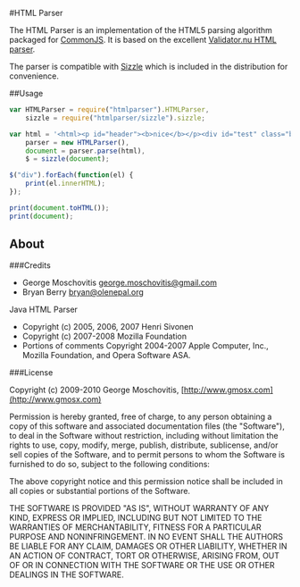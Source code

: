 #HTML Parser

The  HTML Parser is an implementation of the HTML5 parsing algorithm packaged for [CommonJS](http://www.commonjs.org). It is based on the excellent [Validator.nu HTML parser](http://about.validator.nu/htmlparser/).

The parser is compatible with [Sizzle](http://sizzlejs.com/) which is included in the distribution for convenience.


##Usage

```javascript
var HTMLParser = require("htmlparser").HTMLParser,
    sizzle = require("htmlparser/sizzle").sizzle;

var html = '<html><p id="header"><b>nice</b></p><div id="test" class="big">hello</div><div>second</div></html>',
    parser = new HTMLParser(),
    document = parser.parse(html),
    $ = sizzle(document);

$("div").forEach(function(el) {
    print(el.innerHTML);
});

print(document.toHTML());
print(document);
```

## About

###Credits

* George Moschovitis <george.moschovitis@gmail.com>
* Bryan Berry <bryan@olenepal.org>

Java HTML Parser

* Copyright (c) 2005, 2006, 2007 Henri Sivonen
* Copyright (c) 2007-2008 Mozilla Foundation
* Portions of comments Copyright 2004-2007 Apple Computer, Inc., Mozilla Foundation, and Opera Software ASA.


###License

Copyright (c) 2009-2010 George Moschovitis, [http://www.gmosx.com](http://www.gmosx.com)

Permission is hereby granted, free of charge, to any person obtaining a copy
of this software and associated documentation files (the "Software"), to
deal in the Software without restriction, including without limitation the
rights to use, copy, modify, merge, publish, distribute, sublicense, and/or
sell copies of the Software, and to permit persons to whom the Software is
furnished to do so, subject to the following conditions:

The above copyright notice and this permission notice shall be included in
all copies or substantial portions of the Software.

THE SOFTWARE IS PROVIDED "AS IS", WITHOUT WARRANTY OF ANY KIND, EXPRESS OR
IMPLIED, INCLUDING BUT NOT LIMITED TO THE WARRANTIES OF MERCHANTABILITY,
FITNESS FOR A PARTICULAR PURPOSE AND NONINFRINGEMENT. IN NO EVENT SHALL
THE AUTHORS BE LIABLE FOR ANY CLAIM, DAMAGES OR OTHER LIABILITY, WHETHER 
IN AN ACTION OF CONTRACT, TORT OR OTHERWISE, ARISING FROM, OUT OF OR IN
CONNECTION WITH THE SOFTWARE OR THE USE OR OTHER DEALINGS IN THE SOFTWARE.
